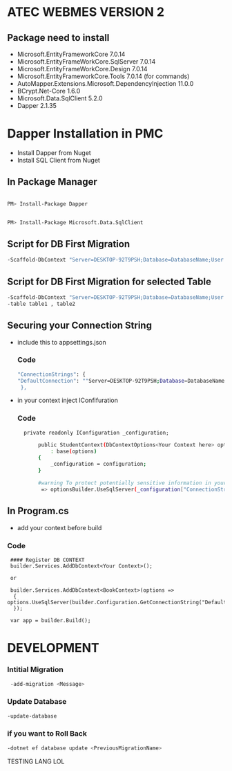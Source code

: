 # ATEC WEBMES VERSION 2
 
 <!-- @format -->

## Package need to install

- Microsoft.EntityFrameworkCore 7.0.14
- Microsoft.EntityFrameWorkCore.SqlServer 7.0.14
- Microsoft.EntityFrameWorkCore.Design 7.0.14
- Microsoft.EntityFrameworkCore.Tools 7.0.14 (for commands)
- AutoMapper.Extensions.Microsoft.DependencyInjection 11.0.0
- BCrypt.Net-Core 1.6.0
- Microsoft.Data.SqlClient 5.2.0
- Dapper 2.1.35
  
# Dapper Installation in PMC
 - Install Dapper from Nuget
 - Install SQL Client from Nuget

 ## In Package Manager
 ``````bash

 PM> Install-Package Dapper

 ``````

  ``````bash

 PM> Install-Package Microsoft.Data.SqlClient

 ``````


## Script for DB First Migration

```bash
-Scaffold-DbContext "Server=DESKTOP-92T9PSH;Database=DatabaseName;User Id=ServerUserName;Password=ServerPassword;TrustServerCertificate=True;" Microsoft.EntityFrameworkCore.SqlServer -OutputDir ScaffoldContextModel -f
```

## Script for DB First Migration for selected Table

```bash
-Scaffold-DbContext "Server=DESKTOP-92T9PSH;Database=DatabaseName;User Id=ServerUserName;Password=ServerPassword;TrustServerCertificate=True;" Microsoft.EntityFrameworkCore.SqlServer -OutputDir ScaffoldContextModel -f
-table table1 , table2
```

## Securing your Connection String

- include this to appsettings.json

  ### Code

  ```bash
  "ConnectionStrings": {
  "DefaultConnection": ""Server=DESKTOP-92T9PSH;Database=DatabaseName;User Id=ServerUserName;Password=ServerPassword;TrustServerCertificate=True;"
   },
  ```

- in your context inject IConfifuration
  ### Code
        private readonly IConfiguration _configuration;

```bash
          public StudentContext(DbContextOptions<Your Context here> options, IConfiguration configuration)
              : base(options)
          {
              _configuration = configuration;
          }

          #warning To protect potentially sensitive information in your connection string, you should move it out of source code. You can avoid scaffolding the connection string by using the Name= syntax to read it from configuration - see https://go.microsoft.com/fwlink/?linkid=2131148. For more guidance on storing connection strings, see http://go.microsoft.com/fwlink/?LinkId=723263.
           => optionsBuilder.UseSqlServer(_configuration["ConnectionStrings:DefaultConnection"]);
```

## In Program.cs

- add your context before build

### Code

     #### Register DB CONTEXT
     builder.Services.AddDbContext<Your Context>();

     or

     builder.Services.AddDbContext<BookContext>(options =>
      {
    options.UseSqlServer(builder.Configuration.GetConnectionString("DefaultConnection"));
      });

     var app = builder.Build();

# DEVELOPMENT

### Intitial Migration

```bash
 -add-migration <Message>
```

### Update Database

```bash
-update-database
```

### if you want to Roll Back

```bash
-dotnet ef database update <PreviousMigrationName>
```



TESTING LANG LOL





